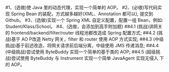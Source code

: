 #1、(选做)使 Java 里的动态代理，实现一个简单的 AOP。
#2、(必做)写代码实现 Spring Bean 的装配，方式越多越好(XML、Annotation 都可以), 提交到 Github。
#3、(选做)实现一个 Spring XML 自定义配置，配置一组 Bean，例如: Student/Klass/School。
#4、(选做，会添加到高手附加题)
##4.1 (挑战)讲网关的 frontend/backend/filter/router 线程池都改造成 Spring 配置方式; 
##4.2 (挑战)基于 AO P改造 Netty 网关，filter 和 router 使用 AOP 方式实现;
##4.3 (中级挑战)基于前述改造，将网关请求前后端分离，中级使用 JMS 传递消息;
##4.4 (中级挑战)尝试使用 ByteBuddy 实现一个简单的基于类的 AOP;
##4.5 (超级挑战)尝试使用 ByteBuddy 与 Instrument 实现一个简单 JavaAgent 实现无侵入 下的 AOP。